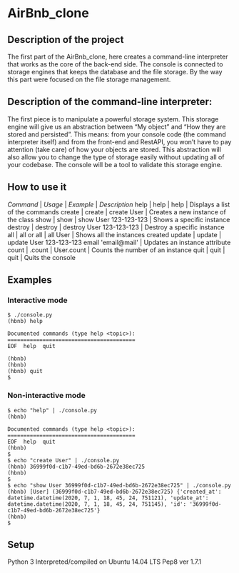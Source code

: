 # AirBnb_clone
## Description of the project
The first part of the AirBnb_clone, here creates a command-line interpreter that works as the core of the back-end side. The console is connected to storage engines that keeps the database and the file storage. By the way this part were focused on the file storage management.
## Description of the command-line interpreter:
The first piece is to manipulate a powerful storage system. This storage engine will give us an abstraction between “My object” and “How they are stored and persisted”. This means: from your console code (the command interpreter itself) and from the front-end and RestAPI, you won’t have to pay attention (take care) of how your objects are stored.
This abstraction will also allow you to change the type of storage easily without updating all of your codebase.
The console will be a tool to validate this storage engine.
## How to use it
*Command* | *Usage* | *Example* | *Description*
help | help | help | Displays a list of the commands
create | create <class> | create User | Creates a new instance of the class
show | show <class> <id> | show User 123-123-123 | Shows a specific instance
destroy | destroy <class> <id> | destroy User 123-123-123 | Destroy a specific instance
all | all or all <class> | all User | Shows all the instances created
update | update <class> <id> <attribute> <value> | update User 123-123-123 email 'email@mail' | Updates an instance attribute
count | <class>.count | User.count | Counts the number of an instance
quit | quit | quit | Quits the console
## Examples
### Interactive mode
```
$ ./console.py
(hbnb) help

Documented commands (type help <topic>):
========================================
EOF  help  quit

(hbnb) 
(hbnb) 
(hbnb) quit
$
```
### Non-interactive mode
```
$ echo "help" | ./console.py
(hbnb)

Documented commands (type help <topic>):
========================================
EOF  help  quit
(hbnb) 
$
$ echo "create User" | ./console.py 
(hbnb) 36999f0d-c1b7-49ed-bd6b-2672e38ec725
(hbnb)
$
$ echo "show User 36999f0d-c1b7-49ed-bd6b-2672e38ec725" | ./console.py
(hbnb) [User] (36999f0d-c1b7-49ed-bd6b-2672e38ec725) {'created_at': datetime.datetime(2020, 7, 1, 18, 45, 24, 751121), 'update_at': datetime.datetime(2020, 7, 1, 18, 45, 24, 751145), 'id': '36999f0d-c1b7-49ed-bd6b-2672e38ec725'}
(hbnb) 
$
```
## Setup
Python 3
Interpreted/compiled on Ubuntu 14.04 LTS
Pep8 ver 1.7.1